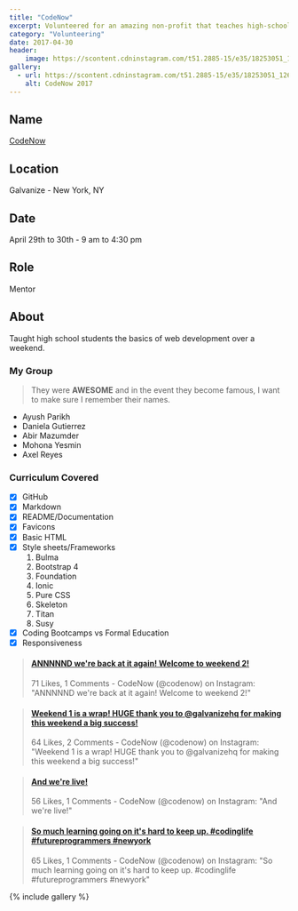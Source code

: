 ```yaml
---
title: "CodeNow"
excerpt: Volunteered for an amazing non-profit that teaches high-schoolers how to code.
category: "Volunteering"
date: 2017-04-30
header:
    image: https://scontent.cdninstagram.com/t51.2885-15/e35/18253051_1261699323945169_7725884826716209152_n.jpg
gallery:
  - url: https://scontent.cdninstagram.com/t51.2885-15/e35/18253051_1261699323945169_7725884826716209152_n.jpg
    alt: CodeNow 2017
---
```


## Name

<a title="" href="https://www.codenow.org/" target="_blank" rel="noopener">CodeNow</a>

## Location

Galvanize - New York, NY

## Date

April 29th to 30th - 9 am to 4:30 pm

## Role

Mentor

## About

Taught high school students the basics of web development over a weekend.

### My Group

> They were **AWESOME** and in the event they become famous, I want to make sure I remember their names.

- Ayush Parikh
- Daniela Gutierrez
- Abir Mazumder
- Mohona Yesmin
- Axel Reyes

### Curriculum Covered

- [x] GitHub
- [x] Markdown
- [x] README/Documentation
- [x] Favicons
- [x] Basic HTML
- [x] Style sheets/Frameworks
    1. Bulma
    2. Bootstrap 4
    3. Foundation
    4. Ionic
    5. Pure CSS
    6. Skeleton
    7. Titan
    8. Susy
- [x] Coding Bootcamps vs Formal Education
- [x] Responsiveness

<blockquote class="embedly-card"><h4><a href="https://www.instagram.com/p/BTwKGvBAbjx/?taken-by=codenow">ANNNNND we're back at it again! Welcome to weekend 2!</a></h4><p>71 Likes, 1 Comments - CodeNow (@codenow) on Instagram: "ANNNNND we're back at it again! Welcome to weekend 2!"</p></blockquote>

<blockquote class="embedly-card"><h4><a href="https://www.instagram.com/p/BTheB2wgjxa/?taken-by=codenow">Weekend 1 is a wrap! HUGE thank you to @galvanizehq for making this weekend a big success!</a></h4><p>64 Likes, 2 Comments - CodeNow (@codenow) on Instagram: "Weekend 1 is a wrap! HUGE thank you to @galvanizehq for making this weekend a big success!"</p></blockquote>

<blockquote class="embedly-card"><h4><a href="https://www.instagram.com/p/BTeRb2MgNqK/?taken-by=codenow">And we're live!</a></h4><p>56 Likes, 1 Comments - CodeNow (@codenow) on Instagram: "And we're live!"</p></blockquote>

<blockquote class="embedly-card"><h4><a href="https://www.instagram.com/p/BTwnUoGgiGY/?taken-by=codenow">So much learning going on it's hard to keep up. #codinglife #futureprogrammers #newyork</a></h4><p>65 Likes, 1 Comments - CodeNow (@codenow) on Instagram: "So much learning going on it's hard to keep up. #codinglife #futureprogrammers #newyork"</p></blockquote>

{% include gallery %}